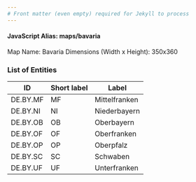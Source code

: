 ```yaml
---
# Front matter (even empty) required for Jekyll to process
---
```


#### JavaScript Alias: maps/bavaria

Map Name: Bavaria
Dimensions (Width x Height): 350x360





### List of Entities

ID | Short label | Label
---|---|---|
DE.BY.MF|MF|Mittelfranken
DE.BY.NI|NI|Niederbayern
DE.BY.OB|OB|Oberbayern
DE.BY.OF|OF|Oberfranken
DE.BY.OP|OP|Oberpfalz
DE.BY.SC|SC|Schwaben
DE.BY.UF|UF|Unterfranken


